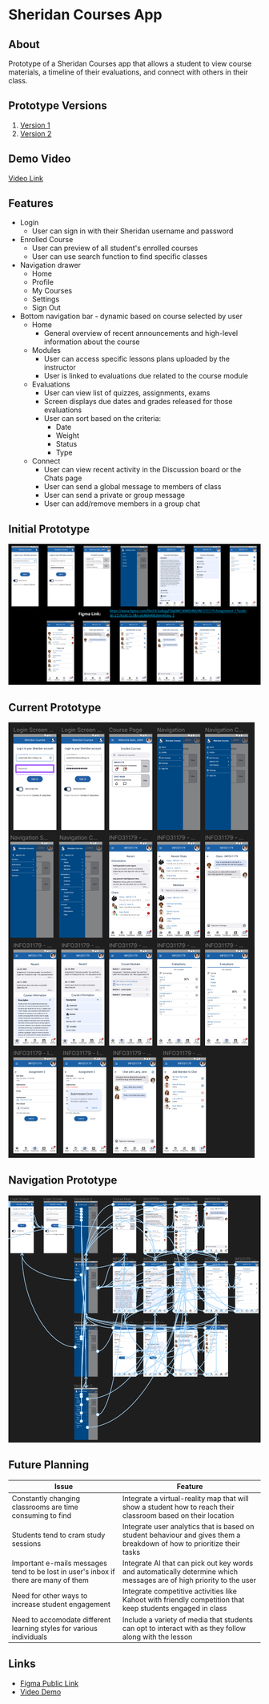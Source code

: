 # Sheridan Courses App

## About
Prototype of a Sheridan Courses app that allows a student to view course materials, a timeline of their evaluations, and connect with others in their class.

## Prototype Versions
1. [Version 1](https://www.figma.com/proto/Lh3udugyFlVg6MCSKMDrNB/INFO31179-Assignment-1?page-id=0%3A1&node-id=107%3A1056&starting-point-node-id=107%3A1056)
2. [Version 2](https://www.figma.com/proto/y64qSogtrzWRCwtl4a0jX0/INFO31179-Assignment-2?page-id=0%3A1&node-id=107%3A1056&viewport=107%2C311%2C0.27&scaling=scale-down&starting-point-node-id=107%3A1056)

## Demo Video
[Video Link](https://youtu.be/6_RSYZF4V4A)

## Features
- Login
    - User can sign in with their Sheridan username and password
- Enrolled Course
    - User can preview of all student's enrolled courses
    - User can use search function to find specific classes
- Navigation drawer
    - Home
    - Profile
    - My Courses
    - Settings
    - Sign Out
- Bottom navigation bar - dynamic based on course selected by user
    - Home
        - General overview of recent announcements and high-level information about the course
    - Modules
        - User can access specific lessons plans uploaded by the instructor
        - User is linked to evaluations due related to the course module
    - Evaluations
        - User can view list of quizzes, assignments, exams
        - Screen displays due dates and grades released for those evaluations
        - User can sort based on the criteria:
            - Date
            - Weight
            - Status
            - Type
    - Connect
        - User can view recent activity in the Discussion board or the Chats page
        - User can send a global message to members of class
        - User can send a private or group message
        - User can add/remove members in a group chat

## Initial Prototype
![Initial Prototype](https://github.com/jmsot15/HCI-Prototype/blob/main/prototype1.png)

## Current Prototype
![Current Prototype](https://github.com/jmsot15/HCI-Prototype/blob/main/prototype2.png)

## Navigation Prototype
![Navigation Prototype](https://github.com/jmsot15/HCI-Prototype/blob/main/Navigation.png)

## Future Planning
| Issue | Feature |
| -- | -- |
| Constantly changing classrooms are time consuming to find | Integrate a virtual-reality map that will show a student how to reach their classroom based on their location |
| Students tend to cram study sessions | Integrate user analytics that is based on student behaviour and gives them a breakdown of how to prioritize their tasks |
| Important e-mails messages tend to be lost in user's inbox if there are many of them | Integrate AI that can pick out key words and automatically determine which messages are of high priority to the user
| Need for other ways to increase student engagement | Integrate competitive activities like Kahoot with friendly competition that keep students engaged in class |
| Need to accomodate different learning styles for various individuals | Include a variety of media that students can opt to interact with as they follow along with the lesson |

## Links
- [Figma Public Link](https://www.figma.com/proto/y64qSogtrzWRCwtl4a0jX0/INFO31179-Assignment-2?page-id=0%3A1&node-id=107%3A1056&viewport=107%2C311%2C0.27&scaling=scale-down&starting-point-node-id=107%3A1056)
- [Video Demo](https://youtu.be/6_RSYZF4V4A)
